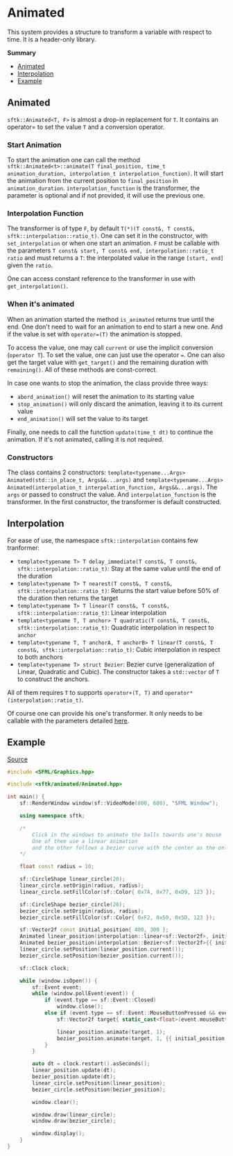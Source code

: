 # Animated

This system provides a structure to transform a variable with respect to time. It is a header-only library.

**Summary**
- [Animated](https://github.com/Hazurl/SFML-Toolkit/blob/master/doc/Animated/Animated.md#animated)
- [Interpolation](https://github.com/Hazurl/SFML-Toolkit/blob/master/doc/Animated/Animated.md#interpolation)
- [Example](https://github.com/Hazurl/SFML-Toolkit/blob/master/doc/Animated/Animated.md#example)

## Animated

`sftk::Animated<T, F>` is almost a drop-in replacement for `T`. It contains an operator= to set the value `T` and a conversion operator. 

### Start Animation

To start the animation one can call the method `sftk::Animated<t>::animate(T final_position, time_t animation_duration, interpolation_t interpolation_function)`. It will start the animation from the current position to `final_position` in `animation_duration`. `interpolation_function` is the transformer, the parameter is optional and if not provided, it will use the previous one.

### Interpolation Function

The transformer is of type `F`, by default `T(*)(T const&, T const&, sftk::interpolation::ratio_t)`. One can set it in the constructor, with `set_interpolation` or when one start an animation. `F` must be callable with the parameters `T const& start, T const& end, interpolation::ratio_t ratio` and must returns a `T`: the interpolated value in the range `[start, end]` given the `ratio`. 

One can access constant reference to the transformer in use with `get_interpolation()`.

### When it's animated

When an animation started the method `is_animated` returns true until the end. One don't need to wait for an animation to end to start a new one. And if the value is set with `operator=(T)` the animation is stopped.

To access the value, one may call `current` or use the implicit conversion (`operator T`). To set the value, one can just use the operator `=`.
One can also get the target value with `get_target()` and the remaining duration with `remaining()`. All of these methods are const-correct.

In case one wants to stop the animation, the class provide three ways: 
- `abord_animation()` will reset the animation to its starting value 
- `stop_animation()` will only discard the animation, leaving it to its current value
- `end_animation()` will set the value to its target

Finally, one needs to call the function `update(time_t dt)` to continue the animation. If it's not animated, calling it is not required.  

### Constructors

The class contains 2 constructors: `template<typename...Args> Animated(std::in_place_t, Args&&...args)` and `template<typename...Args> Animated(interpolation_t interpolation_function, Args&&...args)`. The `args` or passed to construct the value. And `interpolation_function` is the transformer. In the first constructor, the transformer is default constructed.

## Interpolation

For ease of use, the namespace `sftk::interpolation` contains few tranformer:
- `template<typename T> T delay_immediate(T const&, T const&, sftk::interpolation::ratio_t)`: Stay at the same value until the end of the duration
- `template<typename T> T nearest(T const&, T const&, sftk::interpolation::ratio_t)`: Returns the start value before 50% of the duration then returns the target
- `template<typename T> T linear(T const&, T const&, sftk::interpolation::ratio_t)`: Linear interpolation
- `template<typename T, T anchor> T quadratic(T const&, T const&, sftk::interpolation::ratio_t)`: Quadratic interpolation in respect to `anchor`
- `template<typename T, T anchorA, T anchorB> T linear(T const&, T const&, sftk::interpolation::ratio_t)`: Cubic interpolation in respect to both anchors
- `template<typename T> struct Bezier`: Bezier curve (generalization of Linear, Quadratic and Cubic). The constructor takes a `std::vector` of `T` to construct the anchors.

All of them requires `T` to supports `operator+(T, T)` and `operator*(interpolation::ratio_t)`.

Of course one can provide his one's transformer. It only needs to be callable with the parameters detailed [here](https://github.com/Hazurl/SFML-Toolkit/blob/master/doc/Animated/Animated.md#interpolationfunction).

## Example

[Source](https://github.com/Hazurl/SFML-Toolkit/blob/master/src/example/animated.cpp)

```cpp
#include <SFML/Graphics.hpp>

#include <sftk/animated/Animated.hpp>

int main() {
    sf::RenderWindow window(sf::VideoMode(800, 600), "SFML Window");

    using namespace sftk;

    /*
        Click in the windows to animate the balls towards one's mouse
        One of them use a linear animation 
        and the other follows a bezier curve with the center as the only anchor
    */

    float const radius = 10;

    sf::CircleShape linear_circle(20);
    linear_circle.setOrigin(radius, radius);
    linear_circle.setFillColor(sf::Color{ 0x7A, 0x77, 0xD9, 123 });

    sf::CircleShape bezier_circle(20);
    bezier_circle.setOrigin(radius, radius);
    bezier_circle.setFillColor(sf::Color{ 0xF2, 0x50, 0x5D, 123 });

    sf::Vector2f const initial_position{ 400, 300 };
    Animated linear_position(interpolation::linear<sf::Vector2f>, initial_position);
    Animated bezier_position(interpolation::Bezier<sf::Vector2f>{{ initial_position }}, sf::Vector2f{});
    linear_circle.setPosition(linear_position.current());
    bezier_circle.setPosition(bezier_position.current());

    sf::Clock clock;

    while (window.isOpen()) {
        sf::Event event;
        while (window.pollEvent(event)) {
            if (event.type == sf::Event::Closed)
                window.close();
            else if (event.type == sf::Event::MouseButtonPressed && event.mouseButton.button == sf::Mouse::Left) {
                sf::Vector2f target{ static_cast<float>(event.mouseButton.x) - radius, static_cast<float>(event.mouseButton.y) - radius };

                linear_position.animate(target, 1);
                bezier_position.animate(target, 1, {{ initial_position }});
            }
        }

        auto dt = clock.restart().asSeconds();
        linear_position.update(dt);
        bezier_position.update(dt);
        linear_circle.setPosition(linear_position);
        bezier_circle.setPosition(bezier_position);

        window.clear();

        window.draw(linear_circle);
        window.draw(bezier_circle);

        window.display();
    }
}
```